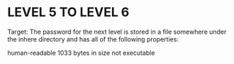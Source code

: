 # LEVEL 5 TO LEVEL 6

Target: The password for the next level is stored in a file somewhere under the inhere directory and has all of the following properties:

human-readable
1033 bytes in size
not executable
